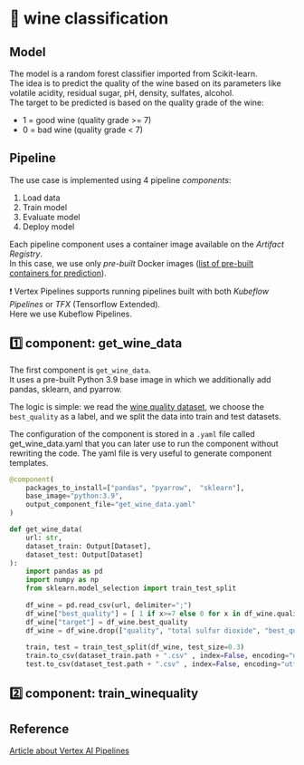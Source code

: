 # 🍷 wine classification

## Model
The model is a random forest classifier imported from Scikit-learn.  
The idea is to predict the quality of the wine based on its parameters like volatile acidity, residual sugar, pH, density, sulfates, alcohol.  
The target to be predicted is based on the quality grade of the wine:
- 1 = good wine (quality grade >= 7)
- 0 = bad wine (quality grade < 7)

## Pipeline
The use case is implemented using 4 pipeline *components*:
1. Load data
2. Train model
3. Evaluate model
4. Deploy model

Each pipeline component uses a container image available on the *Artifact Registry*.  
In this case, we use only *pre-built* Docker images ([list of pre-built containers for prediction](https://cloud.google.com/vertex-ai/docs/predictions/pre-built-containers)).

❗ Vertex Pipelines supports running pipelines built with both *Kubeflow Pipelines* or *TFX* (Tensorflow Extended).  
Here we use Kubeflow Pipelines.

## 1️⃣ component: get_wine_data
The first component is `get_wine_data`.  
It uses a pre-built Python 3.9 base image in which we additionally add pandas, sklearn, and pyarrow.

The logic is simple: we read the [wine quality dataset](https://archive.ics.uci.edu/ml/datasets/wine+quality), we choose the `best_quality` as a label, and we split the data into train and test datasets.

The configuration of the component is stored in a `.yaml` file called get_wine_data.yaml that you can later use to run the component without rewriting the code. The yaml file is very useful to generate component templates.

```python
@component(
    packages_to_install=["pandas", "pyarrow",  "sklearn"],
    base_image="python:3.9",
    output_component_file="get_wine_data.yaml"
)

def get_wine_data(
    url: str,
    dataset_train: Output[Dataset],
    dataset_test: Output[Dataset]
):
    import pandas as pd
    import numpy as np
    from sklearn.model_selection import train_test_split
    
    df_wine = pd.read_csv(url, delimiter=";")
    df_wine["best_quality"] = [ 1 if x>=7 else 0 for x in df_wine.quality] 
    df_wine["target"] = df_wine.best_quality
    df_wine = df_wine.drop(["quality", "total sulfur dioxide", "best_quality"], axis=1)
    
    train, test = train_test_split(df_wine, test_size=0.3)
    train.to_csv(dataset_train.path + ".csv" , index=False, encoding="utf-8-sig")
    test.to_csv(dataset_test.path + ".csv" , index=False, encoding="utf-8-sig")
```

## 2️⃣ component: train_winequality

## Reference
[Article about Vertex AI Pipelines](https://towardsdatascience.com/how-to-set-up-custom-vertex-ai-pipelines-step-by-step-467487f81cad)
